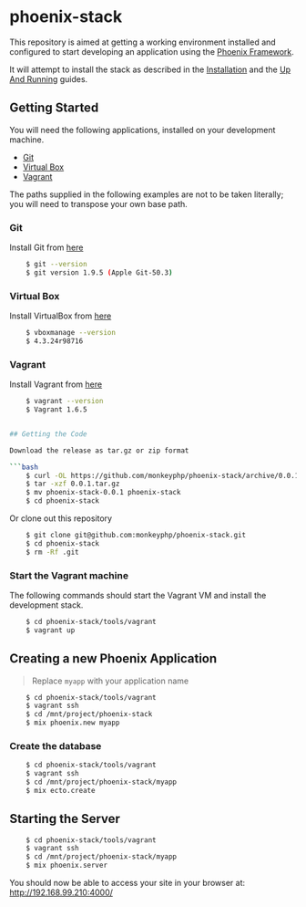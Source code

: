 # phoenix-stack

This repository is aimed at getting a working environment installed and configured
to start developing an application using the [Phoenix Framework](http://www.phoenixframework.org/).

It will attempt to install the stack as described in the 
[Installation](http://www.phoenixframework.org/docs/installation) and the 
[Up And Running](http://www.phoenixframework.org/docs/up-and-running) guides.


## Getting Started

You will need the following applications, installed on your development
machine.

- [Git](http://git-scm.com/downloads)
- [Virtual Box](https://www.virtualbox.org/wiki/Downloads)
- [Vagrant](https://www.vagrantup.com/downloads.html)


The paths supplied in the following examples are not to be taken literally; you
will need to transpose your own base path.

### Git

Install Git from [here](http://git-scm.com/downloads)

```bash
    $ git --version
    $ git version 1.9.5 (Apple Git-50.3)
```

### Virtual Box

Install VirtualBox from [here](https://www.virtualbox.org/wiki/Downloads)

```bash
    $ vboxmanage --version
    $ 4.3.24r98716
```
### Vagrant

Install Vagrant from [here](https://www.vagrantup.com/downloads.html)

```bash
    $ vagrant --version
    $ Vagrant 1.6.5


## Getting the Code

Download the release as tar.gz or zip format

```bash
    $ curl -OL https://github.com/monkeyphp/phoenix-stack/archive/0.0.1.tar.gz
    $ tar -xzf 0.0.1.tar.gz
    $ mv phoenix-stack-0.0.1 phoenix-stack
    $ cd phoenix-stack 
```

Or clone out this repository

```bash
    $ git clone git@github.com:monkeyphp/phoenix-stack.git
    $ cd phoenix-stack
    $ rm -Rf .git
```

### Start the Vagrant machine

The following commands should start the Vagrant VM and install the development stack.

```bash    
    $ cd phoenix-stack/tools/vagrant
    $ vagrant up
```


## Creating a new Phoenix Application

> Replace `myapp` with your application name

```bash
    $ cd phoenix-stack/tools/vagrant
    $ vagrant ssh
    $ cd /mnt/project/phoenix-stack
    $ mix phoenix.new myapp
```

### Create the database

```bash
    $ cd phoenix-stack/tools/vagrant
    $ vagrant ssh
    $ cd /mnt/project/phoenix-stack/myapp
    $ mix ecto.create
```

## Starting the Server

```bash
    $ cd phoenix-stack/tools/vagrant
    $ vagrant ssh
    $ cd /mnt/project/phoenix-stack/myapp
    $ mix phoenix.server
```


You should now be able to access your site in your browser at: http://192.168.99.210:4000/
